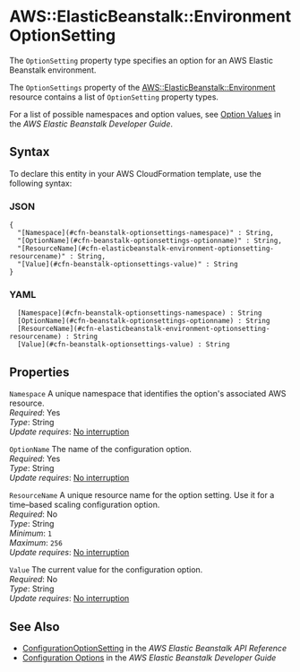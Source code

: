 # AWS::ElasticBeanstalk::Environment OptionSetting<a name="aws-properties-beanstalk-option-settings"></a>

The `OptionSetting` property type specifies an option for an AWS Elastic Beanstalk environment\.

The `OptionSettings` property of the [AWS::ElasticBeanstalk::Environment](https://docs.aws.amazon.com/AWSCloudFormation/latest/UserGuide/aws-properties-beanstalk-environment.html) resource contains a list of `OptionSetting` property types\.

For a list of possible namespaces and option values, see [Option Values](https://docs.aws.amazon.com/elasticbeanstalk/latest/dg/command-options.html) in the *AWS Elastic Beanstalk Developer Guide*\.

## Syntax<a name="aws-properties-beanstalk-option-settings-syntax"></a>

To declare this entity in your AWS CloudFormation template, use the following syntax:

### JSON<a name="aws-properties-beanstalk-option-settings-syntax.json"></a>

```
{
  "[Namespace](#cfn-beanstalk-optionsettings-namespace)" : String,
  "[OptionName](#cfn-beanstalk-optionsettings-optionname)" : String,
  "[ResourceName](#cfn-elasticbeanstalk-environment-optionsetting-resourcename)" : String,
  "[Value](#cfn-beanstalk-optionsettings-value)" : String
}
```

### YAML<a name="aws-properties-beanstalk-option-settings-syntax.yaml"></a>

```
﻿  [Namespace](#cfn-beanstalk-optionsettings-namespace) : String
﻿  [OptionName](#cfn-beanstalk-optionsettings-optionname) : String
﻿  [ResourceName](#cfn-elasticbeanstalk-environment-optionsetting-resourcename) : String
﻿  [Value](#cfn-beanstalk-optionsettings-value) : String
```

## Properties<a name="aws-properties-beanstalk-option-settings-properties"></a>

`Namespace`  <a name="cfn-beanstalk-optionsettings-namespace"></a>
A unique namespace that identifies the option's associated AWS resource\.  
*Required*: Yes  
*Type*: String  
*Update requires*: [No interruption](https://docs.aws.amazon.com/AWSCloudFormation/latest/UserGuide/using-cfn-updating-stacks-update-behaviors.html#update-no-interrupt)

`OptionName`  <a name="cfn-beanstalk-optionsettings-optionname"></a>
The name of the configuration option\.  
*Required*: Yes  
*Type*: String  
*Update requires*: [No interruption](https://docs.aws.amazon.com/AWSCloudFormation/latest/UserGuide/using-cfn-updating-stacks-update-behaviors.html#update-no-interrupt)

`ResourceName`  <a name="cfn-elasticbeanstalk-environment-optionsetting-resourcename"></a>
A unique resource name for the option setting\. Use it for a time–based scaling configuration option\.  
*Required*: No  
*Type*: String  
*Minimum*: `1`  
*Maximum*: `256`  
*Update requires*: [No interruption](https://docs.aws.amazon.com/AWSCloudFormation/latest/UserGuide/using-cfn-updating-stacks-update-behaviors.html#update-no-interrupt)

`Value`  <a name="cfn-beanstalk-optionsettings-value"></a>
The current value for the configuration option\.  
*Required*: No  
*Type*: String  
*Update requires*: [No interruption](https://docs.aws.amazon.com/AWSCloudFormation/latest/UserGuide/using-cfn-updating-stacks-update-behaviors.html#update-no-interrupt)

## See Also<a name="aws-properties-beanstalk-option-settings--seealso"></a>
+  [ConfigurationOptionSetting](https://docs.aws.amazon.com/elasticbeanstalk/latest/api/API_ConfigurationOptionSetting.html) in the *AWS Elastic Beanstalk API Reference* 
+  [Configuration Options](https://docs.aws.amazon.com/elasticbeanstalk/latest/dg/command-options.html) in the *AWS Elastic Beanstalk Developer Guide* 